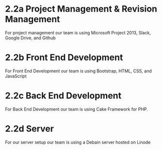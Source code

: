 # 2.2a Project Management & Revision Management

For project management our team is using Microsoft Project 2013, Slack,
Google Drive, and Github

# 2.2b Front End Development

For Front End Development our team is using Bootstrap, HTML, CSS, and
JavaScript

# 2.2c Back End Development

For Back End Development our team is using Cake Framework for PHP.

# 2.2d Server

For our server setup our team is using a Debain server hosted on Linode
